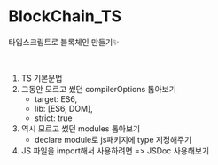 # BlockChain_TS
타입스크립트로 블록체인 만들기✨

</br>

1. TS 기본문법
2. 그동안 모르고 썼던 compilerOptions 톱아보기
    - target: ES6, 
    - lib: [ES6, DOM],
    - strict: true 
3. 역시 모르고 썼던 modules 톱아보기
    - declare module로 js패키지에 type 지정해주기
4. JS 파일을 import해서 사용하려면 => JSDoc 사용해보기 